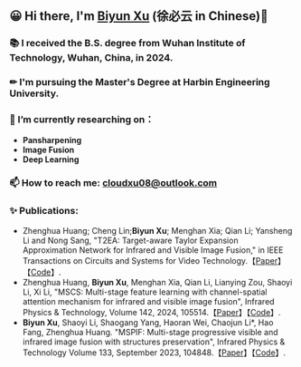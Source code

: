 ## 😀 Hi there, I'm [Biyun Xu](https://github.com/MysterYxby/MysterYxby) (徐必云 in Chinese)👋

### 📚 I received the B.S. degree from Wuhan Institute of Technology, Wuhan, China, in 2024. 
### ✏ I'm pursuing the Master's Degree at Harbin Engineering University.
### 🔭 I’m currently researching on：
- **Pansharpening**
- **Image Fusion**
- **Deep Learning**
### 📫 How to reach me: cloudxu08@outlook.com 
### ✨ Publications: 
- Zhenghua Huang; Cheng Lin;**Biyun Xu**; Menghan Xia; Qian Li; Yansheng Li and Nong Sang, "T2EA: Target-aware Taylor Expansion Approximation Network for Infrared and Visible Image Fusion," in IEEE Transactions on Circuits and Systems for Video Technology.【[Paper](https://doi.org/10.1109/TCSVT.2024.3524794)】【[Code](https://github.com/MysterYxby/T2EA)】.
- Zhenghua Huang, **Biyun Xu**, Menghan Xia, Qian Li, Lianying Zou, Shaoyi Li, Xi Li, "MSCS: Multi-stage feature learning with channel-spatial attention mechanism for infrared and visible image fusion", Infrared Physics & Technology, Volume 142, 2024, 105514.【[Paper](https://doi.org/10.1016/j.infrared.2024.105514)】【[Code](https://github.com/MysterYxby/MSCS)】.
- **Biyun Xu**, Shaoyi Li, Shaogang Yang, Haoran Wei, Chaojun Li*, Hao Fang, Zhenghua Huang. "MSPIF: Multi-stage progressive visible and infrared image fusion with structures preservation", Infrared Physics & Technology Volume 133, September 2023, 104848.【[Paper](https://doi.org/10.1016/j.infrared.2023.104848)】【[Code](https://github.com/MysterYxby/MSPIF)】.
<!--
**MysterYxby/MysterYxby** is a ✨ _special_ ✨ repository because its `README.md` (this file) appears on your GitHub profile.

Here are some ideas to get you started:

- 🔭 I’m currently working on ...
- 🌱 I’m currently learning ...
- 👯 I’m looking to collaborate on ...
- 🤔 I’m looking for help with ...
- 💬 Ask me about ...
- 📫 How to reach me: ...
- 😄 Pronouns: ...
- ⚡ Fun fact: ...
-->
